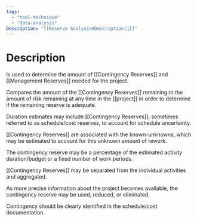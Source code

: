 ```yaml
---
tags:
  - "tool-technique"
  - "data-analysis"
Description: "[[Reserve Analysis#Description|📝]]"
---
```

# Description
Is used to determine the amount of [[Contingency Reserves]] and [[Management Reserves]] needed for the project.

Compares the amount of the [[Contingency Reserves]] remaining to the amount of risk remaining at any time in the [[project]] in order to determine if the remaining reserve is adequate.

Duration estimates may include [[Contingency Reserves]], sometimes referred to as schedule/cost reserves, to account for schedule uncertainty.

[[Contingency Reserves]] are associated with the known-unknowns, which may be estimated to account for this unknown amount of rework.

The contingency reserve may be a percentage of the estimated activity duration/budget or a fixed number of work periods.

[[Contingency Reserves]] may be separated from the individual activities and aggregated.

As more precise information about the project becomes available, the contingency reserve may be used, reduced, or eliminated.

Contingency should be clearly identified in the schedule/cost documentation.